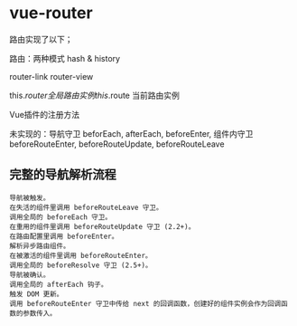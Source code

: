 # vue-router
路由实现了以下；

路由：两种模式 hash & history

router-link router-view

this.$router 全局路由实例 this.$route 当前路由实例

Vue插件的注册方法

未实现的：导航守卫 beforEach, afterEach, beforeEnter, 组件内守卫 beforeRouteEnter, beforeRouteUpdate, beforeRouteLeave

## 完整的导航解析流程
```log
导航被触发。
在失活的组件里调用 beforeRouteLeave 守卫。
调用全局的 beforeEach 守卫。
在重用的组件里调用 beforeRouteUpdate 守卫 (2.2+)。
在路由配置里调用 beforeEnter。
解析异步路由组件。
在被激活的组件里调用 beforeRouteEnter。
调用全局的 beforeResolve 守卫 (2.5+)。
导航被确认。
调用全局的 afterEach 钩子。
触发 DOM 更新。
调用 beforeRouteEnter 守卫中传给 next 的回调函数，创建好的组件实例会作为回调函数的参数传入。
```
